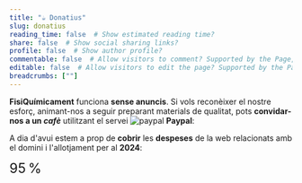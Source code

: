 ```yaml
---
title: "☕️ Donatius"
slug: donatius
reading_time: false  # Show estimated reading time?
share: false  # Show social sharing links?
profile: false  # Show author profile?
commentable: false  # Allow visitors to comment? Supported by the Page, Post, and Docs content types.
editable: false  # Allow visitors to edit the page? Supported by the Page, Post, and Docs content types.
breadcrumbs: [""]
---
```


**FisiQuímicament** funciona **sense anuncis**. Si vols reconèixer el nostre esforç, animant-nos a seguir preparant materials de qualitat, pots **convidar-nos a un *cafè*** utilitzant el servei <img draggable="false" class="icon" alt="paypal" src="/icon/paypal.svg"> **Paypal**:

<div align="center">
<a href="https://www.paypal.com/donate/?business=5DYE3DLPRQTQG&no_recurring=0&item_name=Gr%C3%A0cies%21+Amb+la+teva+contribuci%C3%B3+est%C3%A0s+ajudant+que+FisiQu%C3%ADmicament+segueixi+millorant.&currency_code=EUR" target="_blank" rel="noopener">
<tgs-player autoplay loop mode="normal" style="width:50%;height:auto" src="/media/lottie/coffee.tgs" data-toggle="tooltip" data-placement="right" title aria-label="PayPal" data-original-title="Invítanos a un cafè">
		</tgs-player>
</a>
</div>

A dia d'avui estem a prop de **cobrir** les **despeses** de la web relacionats amb el domini i l'allotjament per al **2024**:

<div class="progress" style="height: 2rem; font-size: 1.5rem">
  <div class="progress-bar progress-bar-striped progress-bar-animated" role="progressbar" aria-valuenow="95" aria-valuemin="0" aria-valuemax="100" style="width: 95%">95&thinsp;%</div>
</div>